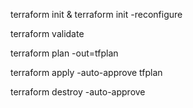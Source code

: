 terraform init & terraform init -reconfigure

terraform validate

terraform plan -out=tfplan

terraform apply -auto-approve tfplan

terraform destroy -auto-approve



